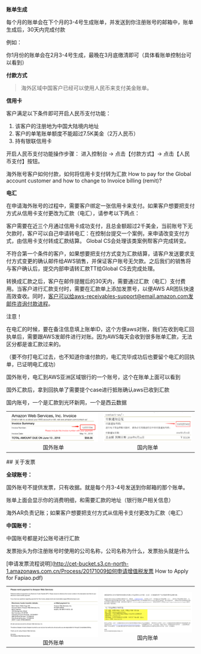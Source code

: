 **账单生成**

每个月的账单会在下个月的3-4号生成账单，并发送到你注册账号的邮箱中，账单生成后，30天内完成付款

例如：

你1月份的账单会在2月3-4号生成，最晚在3月底缴清即可（具体看账单控制台可以看到）

**付款方式**

> 海外区域中国客户已经可以使用人民币来支付美金账单。

**信用卡**

客户满足以下条件即可开启人民币支付功能：

  1. 该客户的注册地为中国大陆境内地址
  2. 客户的单笔账单额度不能超过7.5K美金（2万人民币）
  3. 持有银联信用卡

  开启人民币支付功能操作步骤：
  进入控制台 → 点击【付款方式】→ 点击【人民币支付】按钮。

海外账号客户如何付款，如何将信用卡支付转为汇款 How to pay for the Global account customer and how to change to Invoice billing (remit)?

**电汇**

在申请海外账号的过程中，需要客户绑定一张信用卡来支付。如果客户想要把支付方式从信用卡支付更改为汇款（电汇），请参考以下两点：

客户需要在近三个月通过信用卡成功支付，且总金额超过2千美金，当前账号下无欠款时，客户可以自己申请转电汇：在控制台提交一个案例，来申请改变支付方式，由信用卡支付转成汇款结算。 Global CS会处理该类案例帮客户完成转变。

不符合第一个条件的客户，如果想要把支付方式变为汇款结算，请客户发送要求支付方式变更的确认邮件给AWS销售，并保证客户账号无欠款。之后我们的销售将与客户确认后，提交内部申请转汇款TT给Global CS去完成处理。


转换成汇款之后，客户在邮件提醒后的30天内，需要通过汇款（电汇）支付费用。当客户进行汇款支付时，需要在汇款单上添加发票号，以便AWS AR团队快速高效查收。同时，客户可以给aws-receivables-support@email.amazon.com发邮件咨询付款进程。


<table>
    <tr>
        <td ><center><img src="images/01.png" >
        <center>国外账单<center>
        </center></td>
        <td ><center><img src="images/02.png" >
        <center>国内账单<center>
        </center></td>
    </tr>

注意！

在电汇的时候，要在备注信息填上账单ID，这个方便aws对账，我们在收到电汇回执单后，需要跟AWS发邮件进行对账。因为AWS每天会收到很多账单汇款，无法区分都是谁汇款过来的。

（要不你打电汇过去，也不知道你谁付款的，电汇完毕成功后也要留个电汇的回执单，已证明电汇成功）

国外账号，电汇到AWS亚洲区域银行的一个账号，这个在账单上面可以看到

国外汇款后，拿到回执单了需要提个case进行抵账确认aws已收到汇款

国内账号，一个是汇款到光环新网，一个是西云数据

<table>
    <tr>
        <td ><center><img src="images/03.png" >
        <center>国外账单<center>
        </center></td>
        <td ><center><img src="images/04.png" >
        <center>国内账单<center>
        </center></td>
    </tr>
## 关于发票

**全球账号：**

国外账号不提供发票，只有收据。就是每个月3-4号发送到你邮箱的那个账单。

账单上面会显示你的消费明细，和需要汇款的地址（银行账户相关信息）

海外AR负责记账；如果客户想要把支付方式从信用卡支付更改为汇款（电汇）

**中国账号：**

中国账号都是对公账号进行汇款

发票抬头为你注册账号时使用的公司名称，公司名称为什么，发票抬头就是什么

[申请发票流程说明](http://cet-bucket.s3.cn-north-1.amazonaws.com.cn/Process/20171009如何申请增值税发票 How to Apply for Fapiao.pdf)